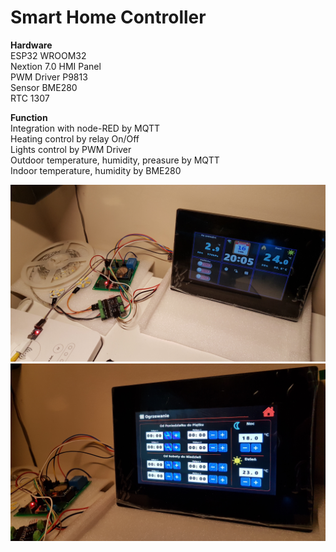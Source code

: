 # Smart Home Controller

**Hardware**<br />
ESP32 WROOM32<br />
Nextion 7.0 HMI Panel<br />
PWM Driver P9813<br />
Sensor BME280<br />
RTC 1307<br />

**Function**<br />
Integration with node-RED by MQTT<br />
Heating control by relay On/Off<br />
Lights control by PWM Driver<br />
Outdoor temperature, humidity, preasure by MQTT<br />
Indoor temperature, humidity by BME280<br />

![Main page](https://github.com/dwulkiewicz/SmartHomeController/blob/master/circuit/Hardware_01.png)
![Heating setup page](https://github.com/dwulkiewicz/SmartHomeController/blob/master/circuit/Hardware_02.png)
